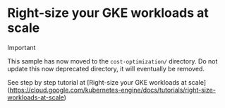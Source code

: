 # Right-size your GKE workloads at scale

> [!IMPORTANT]  
> This sample has now moved to the `cost-optimization/` directory.
> Do not update this now deprecated directory, it will eventually be removed.

See step by step tutorial at [Right-size your GKE workloads at scale]
(https://cloud.google.com/kubernetes-engine/docs/tutorials/right-size-workloads-at-scale)